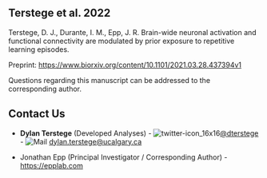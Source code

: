 ## Terstege et al. 2022

Terstege, D. J., Durante, I. M., Epp, J. R. Brain-wide neuronal activation and functional connectivity are modulated by prior exposure to repetitive learning episodes.

Preprint: https://www.biorxiv.org/content/10.1101/2021.03.28.437394v1


Questions regarding this manuscript can be addressed to the corresponding author.

## Contact Us

- **Dylan Terstege** (Developed Analyses) - ![twitter-icon_16x16](https://user-images.githubusercontent.com/44174532/113163958-e3d3e400-91fd-11eb-8d79-17906d8d3f25.png)[@dterstege](https://twitter.com/dterstege) - ![Mail](https://user-images.githubusercontent.com/44174532/113164412-50e77980-91fe-11eb-9282-dd83852578ce.png)
<dylan.terstege@ucalgary.ca>

- Jonathan Epp (Principal Investigator / Corresponding Author) - https://epplab.com
